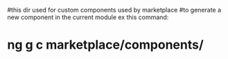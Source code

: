 #this dir used for custom components used by marketplace
#to generate a new component in the current module ex this command:
# ng g c marketplace/components/<component-name>